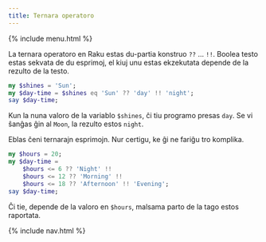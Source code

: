 ```yaml
---
title: Ternara operatoro
---
```


{% include menu.html %}

La ternara operatoro en Raku estas du-partia konstruo `??` ... `!!`. Boolea testo estas sekvata de du esprimoj, el kiuj unu estas ekzekutata depende de la rezulto de la testo.

```raku
my $shines = 'Sun';
my $day-time = $shines eq 'Sun' ?? 'day' !! 'night';
say $day-time;
```

Kun la nuna valoro de la variablo `$shines`, ĉi tiu programo presas `day`. Se vi ŝanĝas ĝin al `Moon`, la rezulto estos `night`.

Eblas ĉeni ternarajn esprimojn. Nur certigu, ke ĝi ne fariĝu tro komplika.

```raku
my $hours = 20;
my $day-time =
    $hours <= 6 ?? 'Night' !!
    $hours <= 12 ?? 'Morning' !! 
    $hours <= 18 ?? 'Afternoon' !! 'Evening';
say $day-time;
```

Ĉi tie, depende de la valoro en `$hours`, malsama parto de la tago estos raportata.

{% include nav.html %}